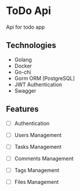 # ToDo Api 
Api for todo app 

## Technologies
- Golang
- Docker
- Go-chi
- Gorm ORM [PostgreSQL]
- JWT Authentication
- Swagger

## Features
- [ ] Authentication
- [ ] Users Management
- [ ] Tasks Management
- [ ] Comments Management
- [ ] Tags Management
- [ ] Files Management

